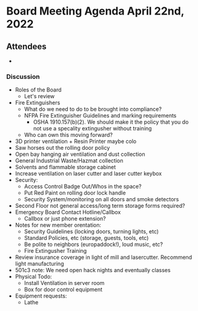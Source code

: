 # Board Meeting Agenda April 22nd, 2022

## Attendees
- 

### Discussion
- Roles of the Board
  - Let's review
- Fire Extinguishers
  - What do we need to do to be brought into compliance?
  - NFPA Fire Extinguisher Guidelines and marking requirements
    - OSHA 1910.157(b)(2). We should make it the policy that you do not use a specality extingusher without training
  - Who can own this moving forward?
- 3D printer ventilation + Resin Printer maybe colo
- Saw horses out the rolling door policy
- Open bay hanging air ventilation and dust collection
- General Industrial Waste/Hazmat collection
- Solvents and flammable storage cabinet
- Increase ventilation on laser cutter and laser cutter keybox
- Security:
  - Access Control Badge Out/Whos in the space?
  - Put Red Paint on rolling door lock handle
  - Security System/monitoring on all doors and smoke detectors
- Second Floor not general access/long term storage forms required?
- Emergency Board Contact Hotline/Callbox
  - Callbox or just phone extension?
- Notes for new member orentation:
  - Security Guidelines (locking doors, turning lights, etc)
  - Standard Policies, etc (storage, guests, tools, etc)
  - Be polite to neighbors (europaddock!), loud music, etc?
  - Fire Extingusher Training
- Review insurance coverage in light of mill and lasercutter. Recommend light manufacturing 
- 501c3 note: We need open hack nights and eventually classes
- Physical Todo:
  - Install Ventilation in server room
  - Box for door control equipment
- Equipment requests:
  - Lathe
